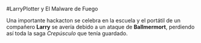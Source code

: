 #LarryPlotter y El Malware de Fuego

Una importante hackacton se celebra en la escuela y el portátil de un compañero **Larry** se avería debido a un ataque de **Ballmermort**, perdiendo así toda la saga *Crepúsculo* que tenía guardado.